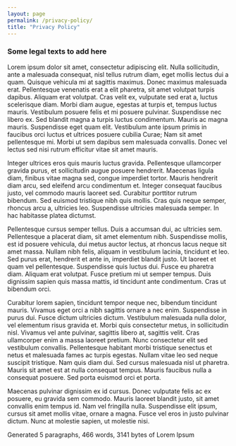 ```yaml
---
layout: page
permalink: /privacy-policy/
title: "Privacy Policy"
---
```


### Some legal texts to add here

Lorem ipsum dolor sit amet, consectetur adipiscing elit. Nulla sollicitudin, ante a malesuada consequat, nisl tellus rutrum diam, eget mollis lectus dui a quam. Quisque vehicula mi at sagittis maximus. Donec maximus malesuada erat. Pellentesque venenatis erat a elit pharetra, sit amet volutpat turpis dapibus. Aliquam erat volutpat. Cras velit ex, vulputate sed erat a, luctus scelerisque diam. Morbi diam augue, egestas at turpis et, tempus luctus mauris. Vestibulum posuere felis et mi posuere pulvinar. Suspendisse nec libero ex. Sed blandit magna a turpis luctus condimentum. Mauris ac magna mauris. Suspendisse eget quam elit. Vestibulum ante ipsum primis in faucibus orci luctus et ultrices posuere cubilia Curae; Nam sit amet pellentesque mi. Morbi ut sem dapibus sem malesuada convallis. Donec vel lectus sed nisi rutrum efficitur vitae sit amet mauris.

Integer ultrices eros quis mauris luctus gravida. Pellentesque ullamcorper gravida purus, et sollicitudin augue posuere hendrerit. Maecenas ligula diam, finibus vitae magna sed, congue imperdiet tortor. Mauris hendrerit diam arcu, sed eleifend arcu condimentum et. Integer consequat faucibus justo, vel commodo mauris laoreet sed. Curabitur porttitor rutrum bibendum. Sed euismod tristique nibh quis mollis. Cras quis neque semper, rhoncus arcu a, ultricies leo. Suspendisse ultricies malesuada semper. In hac habitasse platea dictumst.

Pellentesque cursus semper tellus. Duis a accumsan dui, ac ultricies sem. Pellentesque a placerat diam, sit amet elementum nibh. Suspendisse mollis, est id posuere vehicula, dui metus auctor lectus, at rhoncus lacus neque sit amet massa. Nullam nibh felis, aliquam in vestibulum lacinia, tincidunt et leo. Sed purus erat, hendrerit et ante in, imperdiet blandit justo. Ut laoreet et quam vel pellentesque. Suspendisse quis luctus dui. Fusce eu pharetra diam. Aliquam erat volutpat. Fusce pretium mi ut semper tempus. Duis dignissim sapien quis massa mattis, id tincidunt ante condimentum. Cras ut bibendum orci.

Curabitur lorem sapien, tincidunt tempor neque nec, bibendum tincidunt mauris. Vivamus eget orci a nibh sagittis ornare a nec enim. Suspendisse in purus dui. Fusce dictum ultricies dictum. Vestibulum malesuada nulla dolor, vel elementum risus gravida et. Morbi quis consectetur metus, in sollicitudin nisl. Vivamus vel ante pulvinar, sagittis libero at, sagittis velit. Cras ullamcorper enim a massa laoreet pretium. Nunc consectetur elit sed vestibulum convallis. Pellentesque habitant morbi tristique senectus et netus et malesuada fames ac turpis egestas. Nullam vitae leo sed neque suscipit tristique. Nam quis diam dui. Sed cursus malesuada nisl ut pharetra. Mauris sit amet est at nulla consequat tempus. Mauris faucibus nulla a consequat posuere. Sed porta euismod orci et porta.

Maecenas pulvinar dignissim ex id cursus. Donec vulputate felis ac ex posuere, eu gravida sem commodo. Mauris laoreet blandit justo, sit amet convallis enim tempus id. Nam vel fringilla nulla. Suspendisse elit ipsum, cursus sit amet mollis vitae, ornare a magna. Fusce vel eros in justo pulvinar dictum. Nunc at molestie sapien, ut molestie nisi.

Generated 5 paragraphs, 466 words, 3141 bytes of Lorem Ipsum